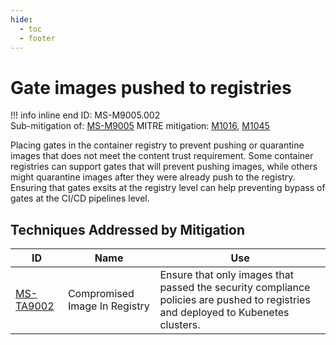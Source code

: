 ```yaml
---
hide:
  - toc
  - footer
---
```


# Gate images pushed to registries

!!! info inline end
    ID: MS-M9005.002<br>
    Sub-mitigation of: [MS-M9005](./index.md)
    MITRE mitigation: [M1016](https://attack.mitre.org/mitigations/M1016/), [M1045](https://attack.mitre.org/mitigations/M1045/)


Placing gates in the container registry to prevent pushing or quarantine images that does not meet the content trust requirement. Some container registries can support gates that will prevent pushing images, while others might quarantine images after they were already push to the registry. Ensuring that gates exsits at the registry level can help preventing bypass of gates at the CI/CD pipelines level.


## Techniques Addressed by Mitigation

|ID|Name|Use|
|--|----|---|
|[MS-TA9002](../../techniques/Compromised%20Image%20In%20Registry.md)|Compromised Image In Registry|Ensure that only images that passed the security compliance policies are pushed to registries and deployed to Kubenetes clusters.|
